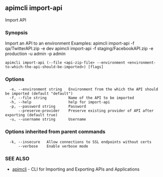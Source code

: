 ## apimcli import-api

Import API

### Synopsis


Import an API to an environment
Examples:
apimcli import-api -f qa/TwitterAPI.zip -e dev
apimcli import-api -f staging/FacebookAPI.zip -e production -u admin -p admin


```
apimcli import-api (--file <api-zip-file> --environment <environment-to-which-the-api-should-be-imported>) [flags]
```

### Options

```
  -e, --environment string   Environment from the which the API should be imported (default "default")
  -f, --file string          Name of the API to be imported
  -h, --help                 help for import-api
  -p, --password string      Password
      --preserve-provider    Preserve existing provider of API after exporting (default true)
  -u, --username string      Username
```

### Options inherited from parent commands

```
  -k, --insecure   Allow connections to SSL endpoints without certs
      --verbose    Enable verbose mode
```

### SEE ALSO
* [apimcli](apimcli.md)	 - CLI for Importing and Exporting APIs and Applications

